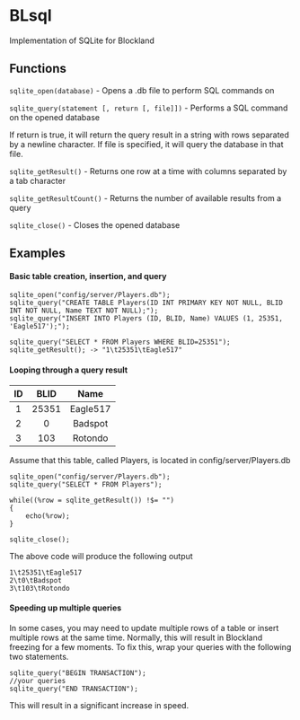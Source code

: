 # BLsql
Implementation of SQLite for Blockland

## Functions
`sqlite_open(database)` - Opens a .db file to perform SQL commands on

`sqlite_query(statement [, return [, file]])` - Performs a SQL command on the opened database

If return is true, it will return the query result in a string with rows separated by a newline character.
If file is specified, it will query the database in that file.

`sqlite_getResult()` - Returns one row at a time with columns separated by a tab character

`sqlite_getResultCount()` - Returns the number of available results from a query

`sqlite_close()` - Closes the opened database

## Examples
#### Basic table creation, insertion, and query
```
sqlite_open("config/server/Players.db");
sqlite_query("CREATE TABLE Players(ID INT PRIMARY KEY NOT NULL, BLID INT NOT NULL, Name TEXT NOT NULL);");
sqlite_query("INSERT INTO Players (ID, BLID, Name) VALUES (1, 25351, 'Eagle517');");

sqlite_query("SELECT * FROM Players WHERE BLID=25351");
sqlite_getResult(); -> "1\t25351\tEagle517"
```

#### Looping through a query result

| ID            | BLID          | Name     |
|:-------------:|:-------------:|:--------:|
| 1             | 25351         | Eagle517 |
| 2             | 0             | Badspot  |
| 3             | 103           | Rotondo  |

Assume that this table, called Players, is located in config/server/Players.db
```
sqlite_open("config/server/Players.db");
sqlite_query("SELECT * FROM Players");

while((%row = sqlite_getResult()) !$= "")
{
    echo(%row);
}

sqlite_close();
```

The above code will produce the following output
```
1\t25351\tEagle517
2\t0\tBadspot
3\t103\tRotondo
```

#### Speeding up multiple queries
In some cases, you may need to update multiple rows of a table or insert multiple rows at the same time. Normally, this will result in Blockland freezing for a few moments. To fix this, wrap your queries with the following two statements.
```
sqlite_query("BEGIN TRANSACTION");
//your queries
sqlite_query("END TRANSACTION");
```
This will result in a significant increase in speed.
